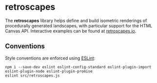 # retroscapes
The **retroscapes** library helps define and build isometric renderings of procedurally generated landscapes, with particular support for the HTML Canvas API. Interactive examples can be found at [retroscapes.io](https://retroscapes.io).

## Conventions

Style conventions are enforced using [ESLint](https://eslint.org/):
```shell
npm i --save-dev eslint eslint-config-standard eslint-plugin-import eslint-plugin-node eslint-plugin-promise
eslint src/retroscapes.js
```
